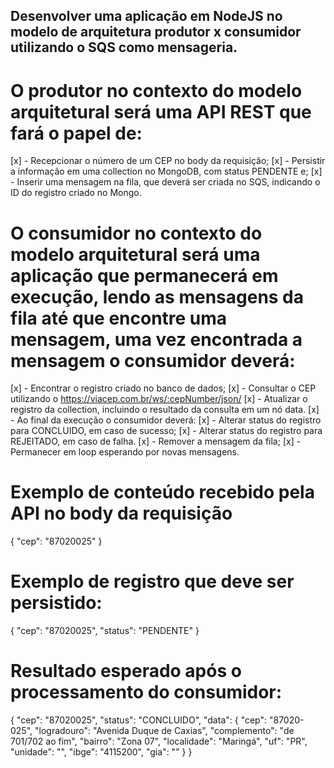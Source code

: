 ## Desenvolver uma aplicação em NodeJS no modelo de arquitetura produtor x consumidor utilizando o SQS como mensageria.

# O produtor no contexto do modelo arquitetural será uma API REST que fará o papel de:

[x] - Recepcionar o número de um CEP no body da requisição;
[x] - Persistir a informação em uma collection no MongoDB, com status PENDENTE e;
[x] - Inserir uma mensagem na fila, que deverá ser criada no SQS, indicando o ID do registro criado no Mongo.

# O consumidor no contexto do modelo arquitetural será uma aplicação que permanecerá em execução, lendo as mensagens da fila até que encontre uma mensagem, uma vez encontrada a mensagem o consumidor deverá:

[x] - Encontrar o registro criado no banco de dados;
[x] - Consultar o CEP utilizando o https://viacep.com.br/ws/:cepNumber/json/
[x] - Atualizar o registro da collection, incluindo o resultado da consulta em um nó data.
[x] - Ao final da execução o consumidor deverá:
[x] - Alterar status do registro para CONCLUIDO, em caso de sucesso;
[x] - Alterar status do registro para REJEITADO, em caso de falha.
[x] - Remover a mensagem da fila;
[x] - Permanecer em loop esperando por novas mensagens.

# Exemplo de conteúdo recebido pela API no body da requisição

{
"cep": "87020025"
}

# Exemplo de registro que deve ser persistido:

{
"cep": "87020025",
"status": "PENDENTE"
}

# Resultado esperado após o processamento do consumidor:

{
"cep": "87020025",
"status": "CONCLUIDO",
"data": {
"cep": "87020-025",
"logradouro": "Avenida Duque de Caxias",
"complemento": "de 701/702 ao fim",
"bairro": "Zona 07",
"localidade": "Maringá",
"uf": "PR",
"unidade": "",
"ibge": "4115200",
"gia": ""
}
}
